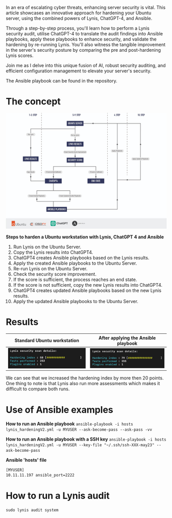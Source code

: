 
In an era of escalating cyber threats, enhancing server security is vital. This article showcases an innovative approach for hardening your Ubuntu server, using the combined powers of Lynis, ChatGPT-4, and Ansible.

Through a step-by-step process, you'll learn how to perform a Lynis security audit, utilise ChatGPT-4 to translate the audit findings into Ansible playbooks, apply these playbooks to enhance security, and validate the hardening by re-running Lynis. You'll also witness the tangible improvement in the server's security posture by comparing the pre and post-hardening Lynis scores.

Join me as I delve into this unique fusion of AI, robust security auditing, and efficient configuration management to elevate your server's security.

The Ansible playbook can be found in the repository.

# The concept 


![Used stripe](./pics/lynis_ChatGPT4_ubuntu_improvedDrawing.jpeg) 


**Steps to harden a Ubuntu workstation with Lynis, ChatGPT 4 and Ansible**

1. Run Lynis on the Ubuntu Server.
2. Copy the Lynis results into ChatGPT4.
3. ChatGPT4 creates Ansible playbooks based on the Lynis results.
4. Apply the created Ansible playbooks to the Ubuntu Server.
5. Re-run Lynis on the Ubuntu Server.
6. Check the security score improvement.
7. If the score is sufficient, the process reaches an end state.
8. If the score is not sufficient, copy the new Lynis results into ChatGPT4.
9. ChatGPT4 creates updated Ansible playbooks based on the new Lynis results.
10. Apply the updated Ansible playbooks to the Ubuntu Server.

# Results

Standard Ubuntu workstation |  After applying the Ansible playbook
:-------------------------:|:-------------------------:
![Unused stripe](./pics/ubuntu_2204_lynis_initial_assessment_score58.png)   | ![Used stripe](./pics/ubuntu_2204_lynis_initial_assessment_score79.png) 

We can see that we increased the hardening index by more then 20 points. One thing to note is that Lynis also run more assessments which makes it difficult to compare both runs. 

# Use of Ansible examples

**How to run an Ansible playbook**
`ansible-playbook -i hosts lynis_hardeningV2.yml -u MYUSER --ask-become-pass --ask-pass -vv`


**How to run an Ansible playbook with a SSH key**
`ansible-playbook -i hosts lynis_hardeningV2.yml -u MYUSER --key-file "~/.ssh/ssh-XXX-may23" --ask-become-pass`

**Ansible 'hosts' file**

```
[MYUSER]
10.11.11.197 ansible_port=2222
```

# How to run a Lynis audit
`sudo lynis audit system`
